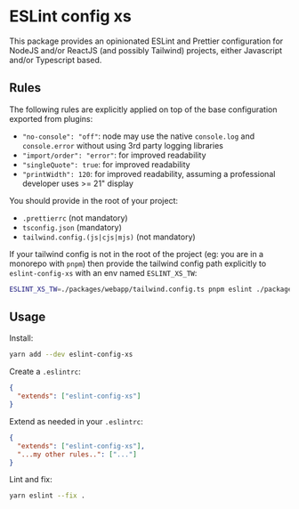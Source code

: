 # ESLint config xs

This package provides an opinionated ESLint and Prettier configuration for NodeJS and/or ReactJS (and possibly Tailwind) projects, either Javascript and/or Typescript based.  

## Rules

The following rules are explicitly applied on top of the base configuration exported from plugins:
- `"no-console": "off"`: node may use the native `console.log` and `console.error` without using 3rd party logging libraries
- `"import/order": "error"`: for improved readability
- `"singleQuote": true`: for improved readability
- `"printWidth": 120`: for improved readability, assuming a professional developer uses >= 21" display

You should provide in the root of your project:
- `.prettierrc` (not mandatory)
- `tsconfig.json` (mandatory)
- `tailwind.config.(js|cjs|mjs)` (not mandatory)

If your tailwind config is not in the root of the project (eg: you are in a monorepo with `pnpm`) then provide the tailwind config path explicitly to `eslint-config-xs` with an env named `ESLINT_XS_TW`:
```sh
ESLINT_XS_TW=./packages/webapp/tailwind.config.ts pnpm eslint ./packages
```

## Usage

Install:
```sh
yarn add --dev eslint-config-xs
```

Create a `.eslintrc`:
```json
{
  "extends": ["eslint-config-xs"]
}
```

Extend as needed in your `.eslintrc`:
```json
{
  "extends": ["eslint-config-xs"],
  "...my other rules..": ["..."]
}
```

Lint and fix:
```sh
yarn eslint --fix .
```
